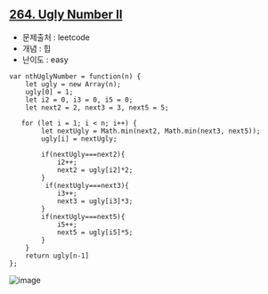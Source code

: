## [264. Ugly Number II](https://leetcode.com/problems/ugly-number-ii/description/?envType=problem-list-v2&envId=heap-priority-queue)

- 문제출처 : leetcode
- 개념 : 힙
- 난이도 : easy

```
var nthUglyNumber = function(n) {
    let ugly = new Array(n);
    ugly[0] = 1;
    let i2 = 0, i3 = 0, i5 = 0;
    let next2 = 2, next3 = 3, next5 = 5;

   for (let i = 1; i < n; i++) {
        let nextUgly = Math.min(next2, Math.min(next3, next5));
        ugly[i] = nextUgly;

        if(nextUgly===next2){
            i2++;
            next2 = ugly[i2]*2;
        }
         if(nextUgly===next3){
            i3++;
            next3 = ugly[i3]*3;
        }
        if(nextUgly===next5){
            i5++;
            next5 = ugly[i5]*5;
        }
    }
    return ugly[n-1]
};
```

![image](https://github.com/user-attachments/assets/ebeb29ff-918d-4c78-b192-c56a6ff2172a)
